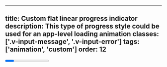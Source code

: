 <!--
 *              Copyright (c) 2025 Visa, Inc.
 *
 * Licensed under the Apache License, Version 2.0 (the "License");
 * you may not use this file except in compliance with the License.
 * You may obtain a copy of the License at
 *
 *         http://www.apache.org/licenses/LICENSE-2.0
 *
 * Unless required by applicable law or agreed to in writing, software
 * distributed under the License is distributed on an "AS IS" BASIS,
 * WITHOUT WARRANTIES OR CONDITIONS OF ANY KIND, either express or implied.
 * See the License for the specific language governing permissions and
 * limitations under the License.
 *
 -->
---
title: Custom flat linear progress indicator
description: This type of progress style could be used for an app-level loading animation 
classes: ['.v-input-message', '.v-input-error']
tags: ['animation', 'custom']
order: 12
---

<style>
  .my-progress { --v-progress-bar-border-radius: 0px; --v-progress-bar-background-color: #0099ff11; --v-progress-bar-foreground-color: #0099ff; --v-progress-bar-thickness: 6px; }
</style>
<progress class="v-progress v-progress-bar my-progress" role="presentation">
</progress>
